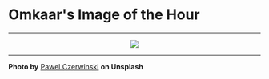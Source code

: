 # Omkaar's Image of the Hour

---

<div align="center">

<a href="https://unsplash.com/photos/a-close-up-view-of-a-white-wall-BxWmKdbUdfo">
  <img src="https://images.unsplash.com/photo-1734779206772-f21d663e96d5?crop=entropy&cs=tinysrgb&fit=max&fm=jpg&ixid=M3w3NjA2Nzh8MHwxfHJhbmRvbXx8fHx8fHx8fDE3NTIyOTI4MDB8&ixlib=rb-4.1.0&q=80&w=1080" style="max-width:100%; height:auto;">
</a>



</div>

---

**Photo by** [Pawel Czerwinski](https://unsplash.com/@pawel_czerwinski) **on Unsplash**

